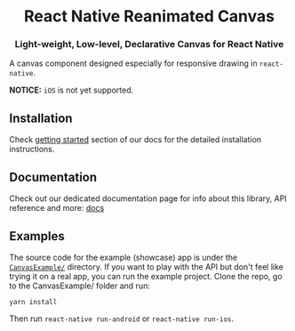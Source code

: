 <p align="center">
  <h1 align="center">React Native Reanimated Canvas</h1>
  <h3 align="center">Light-weight, Low-level, Declarative Canvas for React Native</h3>
</p>

A canvas component designed especially for responsive drawing in `react-native`.

**NOTICE:** `iOS` is not yet supported.


## Installation

Check [getting started](https://shaman123.github.io/react-native-reanimated-canvas/getting-started.html) section of our docs for the detailed installation instructions.

## Documentation

Check out our dedicated documentation page for info about this library, API reference and more: [docs](https://shaman123.github.io/react-native-reanimated-canvas/)

## Examples

The source code for the example (showcase) app is under the [`CanvasExample/`](./CanvasExample) directory.
If you want to play with the API but don't feel like trying it on a real app, you can run the example project. Clone the repo, go to the CanvasExample/ folder and run:
```
yarn install
```

Then run `react-native run-android` or `react-native run-ios`.
